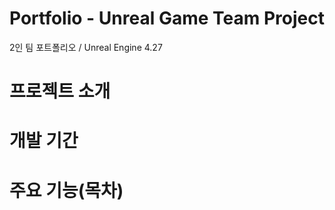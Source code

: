 # Portfolio - Unreal Game Team Project

2인 팀 포트폴리오 / Unreal Engine 4.27

# 프로젝트 소개



# 개발 기간



# 주요 기능(목차)
